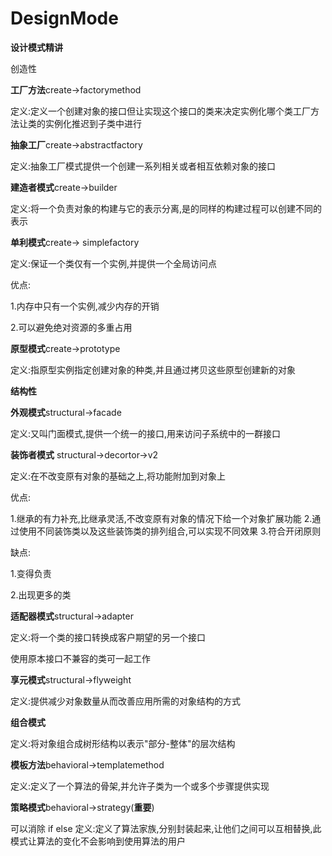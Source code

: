 # DesignMode
**设计模式精讲**

创造性

**工厂方法**create->factorymethod

定义:定义一个创建对象的接口但让实现这个接口的类来决定实例化哪个类工厂方法让类的实例化推迟到子类中进行


**抽象工厂**create->abstractfactory

定义:抽象工厂模式提供一个创建一系列相关或者相互依赖对象的接口

**建造者模式**create->builder

定义:将一个负责对象的构建与它的表示分离,是的同样的构建过程可以创建不同的表示

**单利模式**create-> simplefactory

定义:保证一个类仅有一个实例,并提供一个全局访问点

  优点: 
  
  1.内存中只有一个实例,减少内存的开销
  
  2.可以避免绝对资源的多重占用
  
**原型模式**create->prototype

定义:指原型实例指定创建对象的种类,并且通过拷贝这些原型创建新的对象

**结构性**

**外观模式**structural->facade

定义:又叫门面模式,提供一个统一的接口,用来访问子系统中的一群接口

**装饰者模式** structural->decortor->v2

定义:在不改变原有对象的基础之上,将功能附加到对象上

优点:

1.继承的有力补充,比继承灵活,不改变原有对象的情况下给一个对象扩展功能
2.通过使用不同装饰类以及这些装饰类的排列组合,可以实现不同效果
3.符合开闭原则

缺点:

1.变得负责

2.出现更多的类

**适配器模式**structural->adapter

定义:将一个类的接口转换成客户期望的另一个接口

使用原本接口不兼容的类可一起工作 

**享元模式**structural->flyweight

定义:提供减少对象数量从而改善应用所需的对象结构的方式

**组合模式**

定义:将对象组合成树形结构以表示"部分-整体"的层次结构

**模板方法**behavioral->templatemethod

定义:定义了一个算法的骨架,并允许子类为一个或多个步骤提供实现

**策略模式**behavioral->strategy(**重要**)

可以消除 if else
定义:定义了算法家族,分别封装起来,让他们之间可以互相替换,此模式让算法的变化不会影响到使用算法的用户
